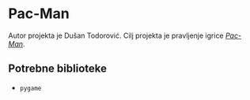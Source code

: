 # Pac-Man
Autor projekta je Dušan Todorović. Cilj projekta je pravljenje igrice [*Pac-Man*](https://en.wikipedia.org/wiki/Pac-Man).

## Potrebne biblioteke
- `pygame`
